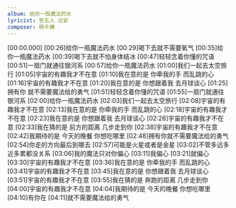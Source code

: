 ```yaml
---
album: 给你一瓶魔法药水
lyricist: 告五人 云安
composer: 杨千嬅
---
```


[00:00.000]
[00:26]给你一瓶魔法药水
[00:29]喝下去就不需要氧气
[00:35]给你一瓶魔法药水
[00:39]喝下去就不怕身体结冰
[00:47]轻轻念着你懂的咒语
[00:51]一扇门就通往银河系
[00:57]给你一瓶魔法药水
[01:00]我们一起去太空旅行
[01:05]宇宙的有趣我才不在意
[01:10]我在意的是 你牵我的手 而乱跳的心
[01:16]宇宙的有趣我才不在意
[01:20]我在意的是 你想跟着我 去月球谈心
[01:25]拥有你 就不需要魔法给的勇气
[01:51]轻轻念着你懂的咒语
[01:55]一扇门就通往银河系
[02:00]给你一瓶魔法药水
[02:03]我们一起去太空旅行
[02:08]宇宙的有趣我才不在意
[02:13]我在意的是 你牵我的手 而乱跳的心
[02:18]宇宙的有趣我才不在意
[02:23]我在意的是 你想跟着我 去月球谈心
[02:28]宇宙的有趣我才不在意
[02:33]我在猜的是 前方的距离 几步走到你
[02:38]宇宙的有趣我才不在意
[02:42]我期待的是 今天的晚餐 你想吃哪里
[02:48]拥有你就不需要魔法给的勇气
[02:54]你走的方向最后到哪去
[02:57]可能是火星或者是金星
[03:02]不管多远多近多累都没关系
[03:06]我的魔法只对你偏心
[03:11]我偏心
[03:21]就偏心
[03:30]宇宙的有趣我才不在意
[03:36]我在意的是 你牵我的手 而乱跳的心
[03:41]宇宙的有趣我才不在意
[03:45]我在意的是 你想跟着我 去月球谈心
[03:51]宇宙的有趣我才不在意
[03:55]我在猜的是 奔跑的距离 几步走到你
[04:00]宇宙的有趣我才不在意
[04:04]我期待的是 今天的晚餐 你想吃哪里
[04:10]有你在
[04:11]就不需要魔法给的勇气

